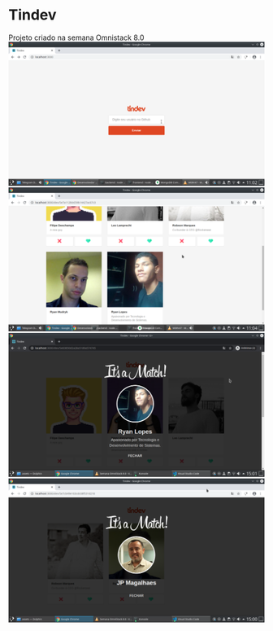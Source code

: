 # Tindev
Projeto criado na semana Omnistack 8.0
<img src="https://github.com/domuserk/Tindev/blob/master/tinderlogin.png">
<img src="https://github.com/domuserk/Tindev/blob/master/t2.png">
<img src="https://github.com/domuserk/Tindev/blob/master/Screenshot_20200331_150120.png">
<img src="https://github.com/domuserk/Tindev/blob/master/Screenshot_20200331_150056.png">
